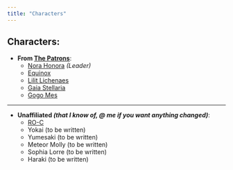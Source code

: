 ```yaml
---
title: "Characters"
---
```



## Characters:


- **From [The Patrons](SubIndexes/Alliances/ThePatrons.md)**:
	- [Nora Honora](SubIndexes/Characters/Nora.md) *(Leader)*
	- [Equinox](SubIndexes/Characters/Equinox.md)
	- [Lilit Lichenaes](SubIndexes/Characters/Lilit.md)
	- [Gaia Stellaria](SubIndexes/Characters/GaiaStellaria.md)
	- [Gogo Mes](SubIndexes/Characters/GogoMes.md)
---
- **Unaffiliated *(that I know of, @ me if you want anything changed)***:
	- [RO-C](SubIndexes/Characters/RO-C.md)
	- Yokai (to be written)
	- Yumesaki (to be written)
	- Meteor Molly (to be written)
	- Sophia Lorre (to be written)
	- Haraki (to be written)
